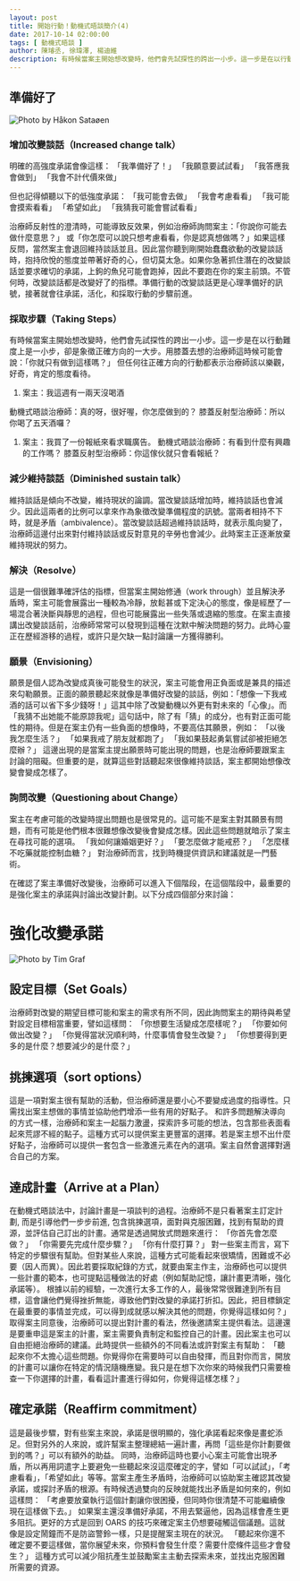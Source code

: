 ```yaml
---
layout: post
title: 開始行動！動機式晤談簡介(4) 
date: 2017-10-14 02:00:00
tags: [ 動機式晤談 ]
author: 陳璿丞, 徐瑋澤, 楊迪維
description: 有時候當案主開始想改變時，他們會先試探性的跨出一小步。這一步是在以行動難度上是一小步，卻是象徵正確方向的一大步。用膝蓋去想的治療師這時候可能會說：「你就只有做到這樣嗎？」 但任何往正確方向的行動都表示治療師該以樂觀，好奇，肯定的態度看待。
---
```

準備好了
--------

![Photo by Håkon Sataøen](https://i.imgur.com/7Hx7DvE.jpg)

### 增加改變談話（Increased change talk）

明確的高強度承諾會像這樣： 「我準備好了！」 「我願意要試試看」 「我答應我會做到」 「我會不計代價來做」

但也記得傾聽以下的低強度承諾： 「我可能會去做」 「我會考慮看看」 「我可能會摸索看看」 「希望如此」 「我猜我可能會嘗試看看」

治療師反射性的澄清時，可能導致反效果，例如治療師詢問案主：「你說你可能去做什麼意思？」 或「你怎麼可以說只想考慮看看，你是認真想做嗎？」如果這樣反問，當然案主會退回維持談話並且。因此當你聽到剛開始蠢蠢欲動的改變談話時，抱持欣悅的態度並帶著好奇的心，但切莫太急。如果你急著抓住潛在的改變談話並要求確切的承諾，上鉤的魚兒可能會跑掉，因此不要跑在你的案主前頭。不管何時，改變談話都是改變好了的指標。準備行動的改變談話更是心理準備好的訊號，接著就會往承諾，活化，和採取行動的步驟前進。

<!--more-->

### 採取步驟（Taking Steps）

有時候當案主開始想改變時，他們會先試探性的跨出一小步。這一步是在以行動難度上是一小步，卻是象徵正確方向的一大步。用膝蓋去想的治療師這時候可能會說：「你就只有做到這樣嗎？」 但任何往正確方向的行動都表示治療師該以樂觀，好奇，肯定的態度看待。

1.  案主：我這週有一兩天沒喝酒

動機式晤談治療師：真的呀，很好喔，你怎麼做到的？ 膝蓋反射型治療師：所以你喝了五天酒囉？

1.  案主：我買了一份報紙來看求職廣告。 動機式晤談治療師：有看到什麼有興趣的工作嗎？ 膝蓋反射型治療師：你這傢伙就只會看報紙？

### 減少維持談話（Diminished sustain talk）

維持談話是傾向不改變，維持現狀的論調。當改變談話增加時，維持談話也會減少。因此這兩者的比例可以拿來作為象徵改變準備程度的訊號。當兩者相持不下時，就是矛盾（ambivalence）。當改變談話超過維持談話時，就表示風向變了，治療師這邊付出來對付維持談話或反對意見的辛勞也會減少。此時案主正逐漸放棄維持現狀的努力。

### 解決（Resolve）

這是一個很難準確評估的指標，但當案主開始修通（work through）並且解決矛盾時，案主可能會展露出一種較為冷靜，放鬆甚或下定決心的態度，像是經歷了一場混合著決斷與靜思的過程，但也可能展露出一些失落或退縮的態度。在案主直接講出改變談話前，治療師常常可以發現到這種在沈默中解決問題的努力。此時心靈正在歷經游移的過程，或許只是欠缺一點討論讓一方獲得勝利。

### 願景（Envisioning）

願景是個人認為改變成真後可能發生的狀況，案主可能會用正負面或是兼具的描述來勾勒願景。正面的願景聽起來就像是準備好改變的談話，例如：「想像一下我戒酒的話可以省下多少錢呀！」這其中除了改變動機以外更有對未來的「心像」。而「我猜不出她能不能原諒我呢」這句話中，除了有「猜」的成分，也有對正面可能性的期待。但是在案主仍有一些負面的想像時，不要高估其願景，例如： 「以後我怎麼生活？」 「如果我戒了朋友就都跑了」 「我如果鼓起勇氣嘗試卻被拒絕怎麼辦？」 這邊出現的是當案主提出願景時可能出現的問題，也是治療師要跟案主討論的阻礙。但重要的是，就算這些對話聽起來很像維持談話，案主都開始想像改變會變成怎樣了。

### 詢問改變（Questioning about Change）

案主在考慮可能的改變時提出問題也是很常見的。這可能不是案主對其願景有問題，而有可能是他們根本很難想像改變後會變成怎樣。因此這些問題就暗示了案主在尋找可能的選項。 「我如何讓婚姻更好？」 「要怎麼做才能戒菸？」 「怎麼樣不吃藥就能控制血糖？」 對治療師而言，找到時機提供資訊和建議就是一門藝術。

在確認了案主準備好改變後，治療師可以進入下個階段，在這個階段中，最重要的是強化案主的承諾與討論出改變計劃。以下分成四個部分來討論：

強化改變承諾
============

![Photo by Tim Graf](https://i.imgur.com/9xBrSNz.jpg)

設定目標（Set Goals）
---------------------

治療師對改變的期望目標可能和案主的需求有所不同，因此詢問案主的期待與希望對設定目標相當重要，譬如這樣問： 「你想要生活變成怎麼樣呢？」 「你要如何做出改變？」 「你覺得當狀況順利時，什麼事情會發生改變？」 「你想要得到更多的是什麼？想要減少的是什麼？」

挑揀選項（sort options）
------------------------

這是一項對案主很有幫助的活動，但治療師還是要小心不要變成過度的指導性。只需找出案主想做的事情並協助他們增添一些有用的好點子。 和許多問題解決導向的方式一樣，治療師和案主一起腦力激盪，探索許多可能的想法，包含那些表面看起來荒謬不經的點子。這種方式可以提供案主更豐富的選擇。若是案主想不出什麼好點子，治療師可以提供一套包含一些激進元素在內的選項。案主自然會選擇對適合自己的方案。

達成計畫（Arrive at a Plan）
----------------------------

在動機式晤談法中，討論計畫是一項談判的過程。治療師不是只看著案主訂定計劃, 而是引導他們一步步前進, 包含挑揀選項，面對與克服困難，找到有幫助的資源，並評估自己訂出的計畫。通常是透過開放式問題來進行： 「你首先會怎麼做？」 「你需要先完成什麼步驟？」 「你有什麼打算？」 對一些案主而言，寫下特定的步驟很有幫助。但對某些人來說，這種方式可能看起來很矯情，困難或不必要（因人而異）。因此若要採取紀錄的方式，就要由案主作主，治療師也可以提供一些計畫的範本，也可提點這種做法的好處（例如幫助記憶，讓計畫更清晰，強化承諾等）。 根據以前的經驗，一次進行太多工作的人，最後常常很難達到所有目標，這會讓他們覺得挫折無能，導致他們對改變的承諾打折扣。因此，把目標鎖定在最重要的事情並完成，可以得到成就感以解決其他的問題，你覺得這樣如何？」 取得案主同意後，治療師可以提出對計畫的看法，然後邀請案主提供看法。這邊還是要重申這是案主的計畫，案主需要負責制定和監控自己的計畫。因此案主也可以自由拒絕治療師的建議。此時提供一些額外的不同看法或許對案主有幫助： 「聽起來你不太擔心這些問題。你覺得你在需要時可以自由發揮，而且對你而言，開放的計畫可以讓你在特定的情況隨機應變。我只是在想下次你來的時候我們只需要檢查一下你選擇的計畫，看看這計畫進行得如何，你覺得這樣怎樣？」

確定承諾（Reaffirm commitment）
-------------------------------

這是最後步驟，對有些案主來說，承諾是很明顯的，強化承諾看起來像是畫蛇添足。但對另外的人來說，或許幫案主整理總結一遍計畫，再問「這些是你計劃要做到的嗎？」可以有額外的助益。 同時，治療師這時也要小心案主可能會出現矛盾，所以再用詞遣字上要避免一些聽起來沒這麼確定的字，譬如「可以試試」，「考慮看看」，「希望如此」等等。當案主產生矛盾時，治療師可以協助案主確認其改變承諾，或探討矛盾的根源。有時候透過雙向的反映就能找出矛盾是如何來的，例如這樣問： 「考慮要放棄執行這個計劃讓你很困擾，但同時你很清楚不可能繼續像現在這樣做下去。」 如果案主還沒準備好承諾，不用去緊逼他，因為這樣會產生更多阻抗。更好的方式是回到 OARS 的技巧來確定案主仍想要碰觸這個議題。這就像是設定鬧鐘而不是防盜警鈴一樣，只是提醒案主現在的狀況。 「聽起來你還不確定要不要這樣做，當你展望未來，你預料會發生什麼？需要什麼條件這些才會發生？」 這種方式可以減少阻抗產生並鼓勵案主主動去探索未來，並找出克服困難所需要的資源。
